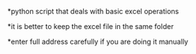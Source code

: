 *python script that deals with basic excel operations


*it is better to keep the excel file in the same folder


*enter full address carefully if you are doing it manually
